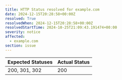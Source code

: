 ```yaml
---
title: HTTP Status resolved for example.com
date: 2024-12-15T20:28:58+00:00Z
resolved: True
resolvedWhen: 2024-12-15T20:28:58+00:00Z
resolvedStartTime: 2024-10-25T21:09:43.191474+00:00
severity: notice
affected:
  - example.com
section: issue
---
```


| Expected Statuses | Actual Status  |
|-------------------|----------------|
| 200, 301, 302 | 200 |
